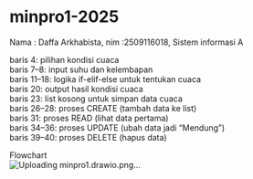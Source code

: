 # minpro1-2025
Nama : Daffa Arkhabista, nim :2509116018, Sistem informasi A

baris 4: pilihan kondisi cuaca\
baris 7–8: input suhu dan kelembapan\
baris 11–18: logika if-elif-else untuk tentukan cuaca\
baris 20: output hasil kondisi cuaca\
baris 23: list kosong untuk simpan data cuaca\
baris 26–28: proses CREATE (tambah data ke list)\
baris 31: proses READ (lihat data pertama)\
baris 34–36: proses UPDATE (ubah data jadi “Mendung”)\
baris 39–40: proses DELETE (hapus data)

Flowchart\
![Uploading minpro1.drawio.png…]()
